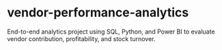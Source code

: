 # vendor-performance-analytics
End-to-end analytics project using SQL, Python, and Power BI to evaluate vendor contribution, profitability, and stock turnover.
